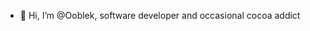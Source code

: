 - 👋 Hi, I’m @Ooblek, software developer and occasional cocoa addict
<!---
Ooblek/Ooblek is a ✨ special ✨ repository because its `README.md` (this file) appears on your GitHub profile.
You can click the Preview link to take a look at your changes.
--->
